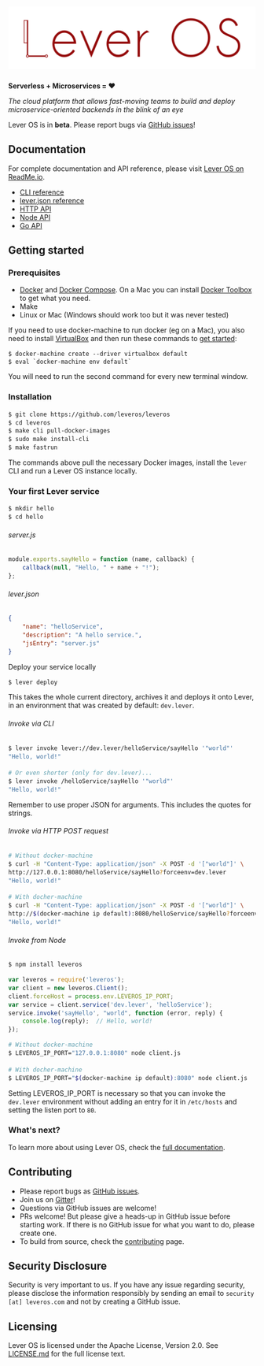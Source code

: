 ![Lever OS](doc/images/leveros-logo-full-white-bg-v0.2.png "Lever OS")
======================================================================

**Serverless + Microservices = ♥**

*The cloud platform that allows fast-moving teams to build and deploy microservice-oriented backends in the blink of an eye*

Lever OS is in **beta**. Please report bugs via [GitHub issues](https://github.com/leveros/leveros/issues)!

Documentation
-------------

For complete documentation and API reference, please visit [Lever OS on ReadMe.io](https://leveros.readme.io).

* [CLI reference](https://leveros.readme.io/docs/cli)
* [lever.json reference](https://leveros.readme.io/docs/lever-json)
* [HTTP API](https://leveros.readme.io/docs/http-api)
* [Node API](https://leveros.readme.io/docs/node-api)
* [Go API](https://godoc.org/github.com/leveros/leveros)

Getting started
---------------

### Prerequisites

* [Docker](https://docs.docker.com/engine/installation/) and [Docker Compose](https://docs.docker.com/compose/install/). On a Mac you can install [Docker Toolbox](https://docs.docker.com/toolbox/overview/) to get what you need.
* Make
* Linux or Mac (Windows should work too but it was never tested)

If you need to use docker-machine to run docker (eg on a Mac), you also need to install [VirtualBox](https://www.virtualbox.org/wiki/Downloads) and then run these commands to [get started](https://docs.docker.com/machine/get-started/):

```
$ docker-machine create --driver virtualbox default
$ eval `docker-machine env default`
```

You will need to run the second command for every new terminal window.

### Installation

```bash
$ git clone https://github.com/leveros/leveros
$ cd leveros
$ make cli pull-docker-images
$ sudo make install-cli
$ make fastrun
```

The commands above pull the necessary Docker images, install the `lever` CLI and run a Lever OS instance locally.

### Your first Lever service

```bash
$ mkdir hello
$ cd hello
```

###### server.js

```javascript
module.exports.sayHello = function (name, callback) {
    callback(null, "Hello, " + name + "!");
};
```

###### lever.json

```json
{
    "name": "helloService",
    "description": "A hello service.",
    "jsEntry": "server.js"
}
```

Deploy your service locally

```bash
$ lever deploy
```

This takes the whole current directory, archives it and deploys it onto Lever, in an environment that was created by default: `dev.lever`.

###### Invoke via CLI

```bash
$ lever invoke lever://dev.lever/helloService/sayHello '"world"'
"Hello, world!"

# Or even shorter (only for dev.lever)...
$ lever invoke /helloService/sayHello '"world"'
"Hello, world!"
```

Remember to use proper JSON for arguments. This includes the quotes for strings.

###### Invoke via HTTP POST request

```bash
# Without docker-machine
$ curl -H "Content-Type: application/json" -X POST -d '["world"]' \
http://127.0.0.1:8080/helloService/sayHello?forceenv=dev.lever
"Hello, world!"

# With docher-machine
$ curl -H "Content-Type: application/json" -X POST -d '["world"]' \
http://$(docker-machine ip default):8080/helloService/sayHello?forceenv=dev.lever
"Hello, world!"
```

###### Invoke from Node

```bash
$ npm install leveros
```

```javascript
var leveros = require('leveros');
var client = new leveros.Client();
client.forceHost = process.env.LEVEROS_IP_PORT;
var service = client.service('dev.lever', 'helloService');
service.invoke('sayHello', "world", function (error, reply) {
    console.log(reply);  // Hello, world!
});
```

```bash
# Without docker-machine
$ LEVEROS_IP_PORT="127.0.0.1:8080" node client.js

# With docher-machine
$ LEVEROS_IP_PORT="$(docker-machine ip default):8080" node client.js
```

Setting LEVEROS_IP_PORT is necessary so that you can invoke the `dev.lever` environment without adding an entry for it in `/etc/hosts` and setting the listen port to `80`.

### What's next?

To learn more about using Lever OS, check the [full documentation](https://leveros.readme.io/).

Contributing
------------

* Please report bugs as [GitHub issues](https://github.com/leveros/leveros/issues).
* Join us on [Gitter](https://gitter.im/leveros/leveros)!
* Questions via GitHub issues are welcome!
* PRs welcome! But please give a heads-up in GitHub issue before starting work. If there is no GitHub issue for what you want to do, please create one.
* To build from source, check the [contributing](./doc/contributing.md) page.

Security Disclosure
-------------------

Security is very important to us. If you have any issue regarding security, please disclose the information responsibly by sending an email to `security [at] leveros.com` and not by creating a GitHub issue.

Licensing
---------

Lever OS is licensed under the Apache License, Version 2.0. See [LICENSE.md](./LICENSE.md) for the full license text.
